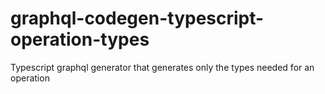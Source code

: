 # graphql-codegen-typescript-operation-types
Typescript graphql generator that generates only the types needed for an operation
